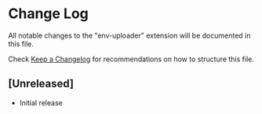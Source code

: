# Change Log

All notable changes to the "env-uploader" extension will be documented in this file.

Check [Keep a Changelog](http://keepachangelog.com/) for recommendations on how to structure this file.

## [Unreleased]

- Initial release